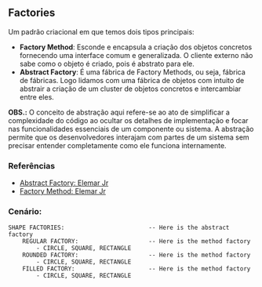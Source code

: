 ## Factories

Um padrão criacional em que temos dois tipos principais:

- **Factory Method**: Esconde e encapsula a criação dos objetos concretos fornecendo uma interface comum e generalizada. O cliente externo não sabe como o objeto é criado, pois é abstrato para ele.
- **Abstract Factory**: É uma fábrica de Factory Methods, ou seja, fábrica de fábricas. Logo lidamos com uma fábrica de objetos com intuito de abstrair a criação de um cluster de objetos concretos e intercambiar entre eles.

**OBS.:** O conceito de abstração aqui refere-se ao ato de simplificar a complexidade do código ao ocultar os detalhes de implementação e focar nas funcionalidades essenciais de um componente ou sistema. 
A abstração permite que os desenvolvedores interajam com partes de um sistema sem precisar entender completamente como ele funciona internamente.

### Referências
- [Abstract Factory: Elemar Jr](https://www.youtube.com/watch?v=6SubIYR1HAY&t=1414s)
- [Factory Method: Elemar Jr](https://www.youtube.com/watch?v=xyLjrHfMXO4&t=2016s)

### Cenário:

    SHAPE FACTORIES:                        -- Here is the abstract factory
        REGULAR FACTORY:                    -- Here is the method factory
            - CIRCLE, SQUARE, RECTANGLE
        ROUNDED FACTORY:                    -- Here is the method factory
            - CIRCLE, SQUARE, RECTANGLE
        FILLED FACTORY:                     -- Here is the method factory
            - CIRCLE, SQUARE, RECTANGLE
